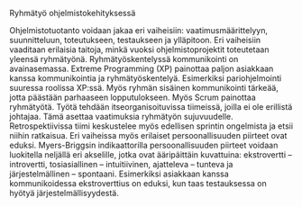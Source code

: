 Ryhmätyö ohjelmistokehityksessä

Ohjelmistotuotanto voidaan jakaa eri vaiheisiin: vaatimusmäärittelyyn, suunnitteluun, toteutukseen, testaukseen ja ylläpitoon. Eri vaiheisiin vaaditaan erilaisia taitoja, minkä vuoksi ohjelmistoprojektit toteutetaan yleensä ryhmätyönä. Ryhmätyöskentelyssä kommunikointi on avainasemassa.
Extreme Programming (XP) painottaa paljon asiakkaan kanssa kommunikointia ja ryhmätyöskentelyä. Esimerkiksi pariohjelmointi suuressa roolissa XP:ssä. Myös ryhmän sisäinen kommunikointi tärkeää, jotta päästään parhaaseen lopputulokseen. 
Myös Scrum painottaa ryhmätyötä. Työtä tehdään itseorganisoituvissa tiimeissä, joilla ei ole erillistä johtajaa. Tämä asettaa vaatimuksia ryhmätyön sujuvuudelle. Retrospektiivissa tiimi keskustelee myös edellisen sprintin ongelmista ja etsii niihin ratkaisua.
Eri vaiheissa myös erilaiset persoonallisuuden piirteet ovat eduksi. Myers-Briggsin indikaattorilla persoonallisuuden piirteet voidaan luokitella neljällä eri akselille, jotka ovat ääripäittäin kuvattuina: ekstrovertti – introvertti, tosiasiallinen – intuitiivinen, ajatteleva – tunteva ja järjestelmällinen – spontaani. Esimerkiksi asiakkaan kanssa kommunikoidessa ekstroverttius on eduksi, kun taas testauksessa on hyötyä järjestelmällisyydestä. 











